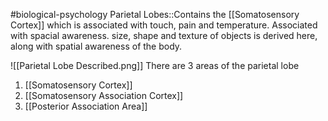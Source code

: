 #biological-psychology 
Parietal Lobes::Contains the [[Somatosensory Cortex]] which is associated with touch, pain and temperature. Associated with spacial awareness. size, shape and texture of objects is derived here, along with spatial awareness of the body.
<!--SR:!2023-12-21,3,250-->

![[Parietal Lobe Described.png]]
There are 3 areas of the parietal lobe
1. [[Somatosensory Cortex]]
2. [[Somatosensory Association Cortex]]
3. [[Posterior Association Area]]